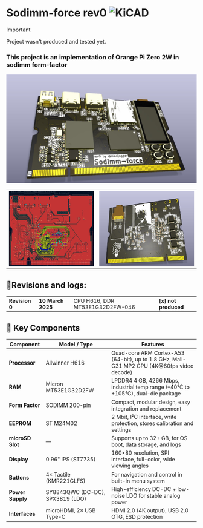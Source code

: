 # Sodimm-force rev0 <img src="https://img.shields.io/badge/KiCAD-8?logo=kicad&color=%23FF8C00" alt="KiCAD"/>
> [!IMPORTANT]
> Project wasn't produced and tested yet.
### This project is an implementation of Orange Pi Zero 2W in sodimm form-factor
![alt text](image.png)
<table style="width: 100%; table-layout: fixed;">
  <tr>
    <td rowspan="4">
      <img src="image-2.png" width="360" height="200"/>
    </td>  
    <td rowspan="4">
      <img src="image-1.png" width="400" height="200"/>
    </td>  
  </tr>
</table>

## 🎲Revisions and logs:
<table>
  <tr>
    <td>
      <strong>Revision 0</strong>
    </td>   
    <td>
      <strong>10 March 2025</strong>
    </td> 
    <td>
      CPU H616, DDR MT53E1G32D2FW-046
    </td>
    <td>
      <strong>[x] not produced</strong>
    </td>
  </tr>
</table>

## 🔧 Key Components

| Component         | Model / Type                                | Features |
|-------------------|---------------------------------------------|----------|
| **Processor**     | Allwinner H616                               | Quad-core ARM Cortex-A53 (64-bit), up to 1.8 GHz, Mali-G31 MP2 GPU (4K@60fps video decode) |
| **RAM**           | Micron MT53E1G32D2FW                         | LPDDR4 4 GB, 4266 Mbps, industrial temp range (–40°C to +105°C), dual-die package |
| **Form Factor**   | SODIMM 200-pin                               | Compact, modular design, easy integration and replacement |
| **EEPROM**        | ST M24M02                                    | 2 Mbit, I²C interface, write protection, stores calibration and settings |
| **microSD Slot**  | —                                            | Supports up to 32+ GB, for OS boot, data storage, and logs |
| **Display**       | 0.96" IPS (ST7735)                           | 160×80 resolution, SPI interface, full-color, wide viewing angles |
| **Buttons**       | 4× Tactile (KMR221GLFS)                      | For navigation and control in built-in menu system |
| **Power Supply**  | SY8843QWC (DC-DC), SPX3819 (LDO)             | High-efficiency DC-DC + low-noise LDO for stable analog power |
| **Interfaces**    | microHDMI, 2× USB Type-C                     | HDMI 2.0 (4K output), USB 2.0 OTG, ESD protection |

